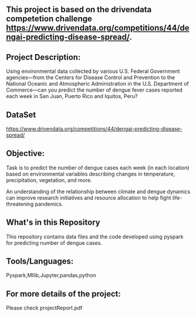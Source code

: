 
## This project is based on the drivendata competetion challenge https://www.drivendata.org/competitions/44/dengai-predicting-disease-spread/.
## Project Description:
Using environmental data collected by various U.S. Federal Government agencies—from the Centers for Disease Control and Prevention to the National Oceanic and Atmospheric Administration in the U.S. Department of Commerce—can you predict the number of dengue fever cases reported each week in San Juan, Puerto Rico and Iquitos, Peru?
## DataSet
https://www.drivendata.org/competitions/44/dengai-predicting-disease-spread/

## Objective:
Task is to predict the number of dengue cases each week (in each location) based on environmental variables describing changes in temperature, precipitation, vegetation, and more.

An understanding of the relationship between climate and dengue dynamics can improve research initiatives and resource allocation to help fight life-threatening pandemics.

## What's in this Repository

This repository contains data files and the code developed using pyspark for predicting number of dengue cases.

## Tools/Languages:
Pyspark,Mllib,Jupyter,pandas,python

## For more details of the project:
Please check projectReport.pdf
